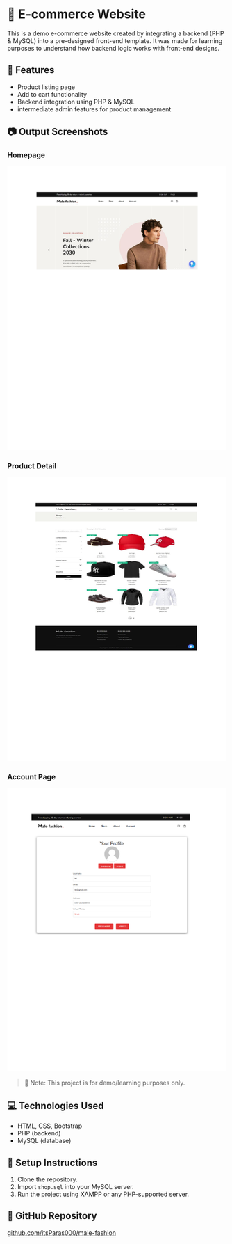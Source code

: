 # 🛒 E-commerce Website

This is a demo e-commerce website created by integrating a backend (PHP & MySQL) into a pre-designed front-end template. It was made for learning purposes to understand how backend logic works with front-end designs.

## 🔧 Features

- Product listing page
- Add to cart functionality
- Backend integration using PHP & MySQL
- intermediate admin features for product management

## 📷 Output Screenshots

### Homepage
![Homepage Screenshot](ss/in.png)

### Product Detail
![Product Detail](ss/sh.png)

### Account Page
![Account Screenshot](ss/acc.png)

> 📌 Note: This project is for demo/learning purposes only.

## 💻 Technologies Used

- HTML, CSS, Bootstrap
- PHP (backend)
- MySQL (database)

## 📁 Setup Instructions

1. Clone the repository.
2. Import `shop.sql` into your MySQL server.
3. Run the project using XAMPP or any PHP-supported server.

## 🔗 GitHub Repository

[github.com/itsParas000/male-fashion](https://github.com/itsParas000/male-fashion)
